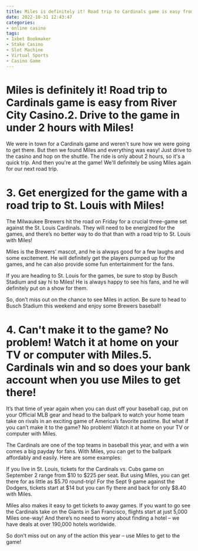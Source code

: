```yaml
---
title: Miles is definitely it! Road trip to Cardinals game is easy from River City Casino.2. Drive to the game in under 2 hours with Miles!
date: 2022-10-31 12:43:47
categories:
- online casino
tags:
- 1xbet Bookmaker
- Stake Casino
- Slot Machine
- Virtual Sports
- Casino Game
---
```



#  Miles is definitely it! Road trip to Cardinals game is easy from River City Casino.2. Drive to the game in under 2 hours with Miles!

We were in town for a Cardinals game and weren't sure how we were going to get there. But then we found Miles and everything was easy! Just drive to the casino and hop on the shuttle. The ride is only about 2 hours, so it's a quick trip. And then you're at the game! We'll definitely be using Miles again for our next road trip.

# 3. Get energized for the game with a road trip to St. Louis with Miles!

The Milwaukee Brewers hit the road on Friday for a crucial three-game set against the St. Louis Cardinals. They will need to be energized for the games, and there’s no better way to do that than with a road trip to St. Louis with Miles!

Miles is the Brewers’ mascot, and he is always good for a few laughs and some excitement. He will definitely get the players pumped up for the games, and he can also provide some fun entertainment for the fans.

If you are heading to St. Louis for the games, be sure to stop by Busch Stadium and say hi to Miles! He is always happy to see his fans, and he will definitely put on a show for them.

So, don’t miss out on the chance to see Miles in action. Be sure to head to Busch Stadium this weekend and enjoy some Brewers baseball!

# 4. Can't make it to the game? No problem! Watch it at home on your TV or computer with Miles.5.  Cardinals win and so does your bank account when you use Miles to get there!

It’s that time of year again when you can dust off your baseball cap, put on your Official MLB gear and head to the ballpark to watch your home team take on rivals in an exciting game of America’s favorite pastime. But what if you can’t make it to the game? No problem! Watch it at home on your TV or computer with Miles.

The Cardinals are one of the top teams in baseball this year, and with a win comes a big payday for fans. With Miles, you can get to the ballpark affordably and easily. Here are some examples:

If you live in St. Louis, tickets for the Cardinals vs. Cubs game on September 2 range from $10 to $225 per seat. But using Miles, you can get there for as little as $5.70 round-trip! For the Sept 9 game against the Dodgers, tickets start at $14 but you can fly there and back for only $8.40 with Miles.

Miles also makes it easy to get tickets to away games. If you want to go see the Cardinals take on the Giants in San Francisco, flights start at just 5,000 Miles one-way! And there’s no need to worry about finding a hotel – we have deals at over 190,000 hotels worldwide.

So don’t miss out on any of the action this year – use Miles to get to the game!